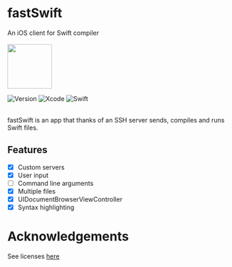 # fastSwift

An iOS client for Swift compiler
<br/><br/>
<img src="http://coldg.ddns.net/wp-content/uploads/2017/05/fastSwift-1.png" width="100px">
<br/>

![Version](https://img.shields.io/badge/iOS-11.0%2B-blue.svg?style=flat) 
![Xcode](https://img.shields.io/badge/Xcode-9-blue.svg?style=flat)
![Swift](https://img.shields.io/badge/Swift-4-blue.svg?style=flat)
<br/>
<br/>

fastSwift is an app that thanks of an SSH server sends, compiles and runs Swift files.

## Features
- [x] Custom servers
- [x] User input
- [ ] Command line arguments
- [x] Multiple files
- [x] UIDocumentBrowserViewController
- [x] Syntax highlighting

# Acknowledgements
See licenses [here](https://github.com/ColdGrub1384/fastSwift/blob/master/Pods/Target%20Support%20Files/Pods-fastSwift/Pods-fastSwift-acknowledgements.markdown)
